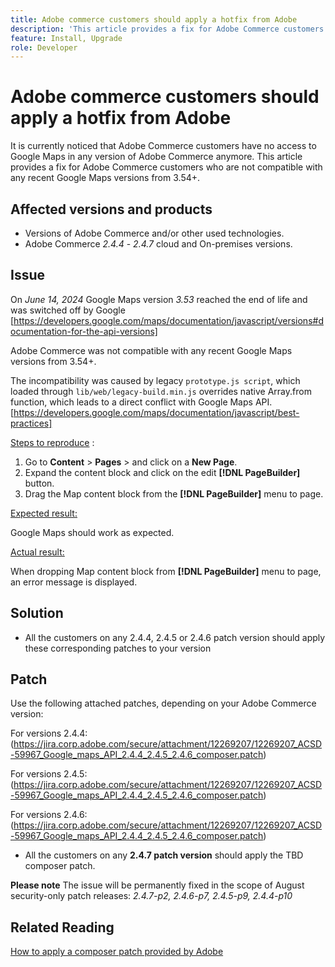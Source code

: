 ```yaml
---
title: Adobe commerce customers should apply a hotfix from Adobe
description: 'This article provides a fix for Adobe Commerce customers who are not compatible with any recent Google Maps versions from 3.54+.'
feature: Install, Upgrade
role: Developer
---
```

# Adobe commerce customers should apply a hotfix from Adobe

It is currently noticed that Adobe Commerce customers have no access to Google Maps in any version of Adobe Commerce anymore. This article provides a fix for Adobe Commerce customers who are not compatible with any recent Google Maps versions from 3.54+.

## Affected versions and products

* Versions of Adobe Commerce and/or other used technologies.
* Adobe Commerce *2.4.4* - *2.4.7* cloud and On-premises versions.

## Issue

On *June 14, 2024* Google Maps version *3.53* reached the end of life and was switched off by Google [https://developers.google.com/maps/documentation/javascript/versions#documentation-for-the-api-versions]

Adobe Commerce was not compatible with any recent Google Maps versions from 3.54+.

The incompatibility was caused by legacy `prototype.js script`, which loaded through `lib/web/legacy-build.min.js` overrides native Array.from function, which leads to a direct conflict with Google Maps API. [https://developers.google.com/maps/documentation/javascript/best-practices]

<u>Steps to reproduce</u> :

1. Go to **Content** > **Pages** > and click on a **New Page**.
1. Expand the content block and click on the edit **[!DNL PageBuilder]** button.
1. Drag the Map content block from the **[!DNL PageBuilder]** menu to page.

<u>Expected result:</u>

Google Maps should work as expected.

<u> Actual result:</u>

When dropping Map content block from **[!DNL PageBuilder]** menu to page, an error message is displayed. 

## Solution

* All the customers on any 2.4.4, 2.4.5 or 2.4.6 patch version should apply these corresponding patches to your version 

## Patch 

Use the following attached patches, depending on your Adobe Commerce version:

For versions 2.4.4:
(https://jira.corp.adobe.com/secure/attachment/12269207/12269207_ACSD-59967_Google_maps_API_2.4.4_2.4.5_2.4.6_composer.patch)

For versions 2.4.5:
(https://jira.corp.adobe.com/secure/attachment/12269207/12269207_ACSD-59967_Google_maps_API_2.4.4_2.4.5_2.4.6_composer.patch)

For versions 2.4.6:
(https://jira.corp.adobe.com/secure/attachment/12269207/12269207_ACSD-59967_Google_maps_API_2.4.4_2.4.5_2.4.6_composer.patch)

* All the customers on any **2.4.7 patch version** should apply the TBD composer patch.


**Please note** 
The issue will be permanently fixed in the scope of August security-only patch releases: 
*2.4.7-p2, 2.4.6-p7, 2.4.5-p9, 2.4.4-p10*

## Related Reading

[How to apply a composer patch provided by Adobe ](https://experienceleague.adobe.com/en/docs/commerce-knowledge-base/kb/how-to/how-to-apply-a-composer-patch-provided-by-magento)